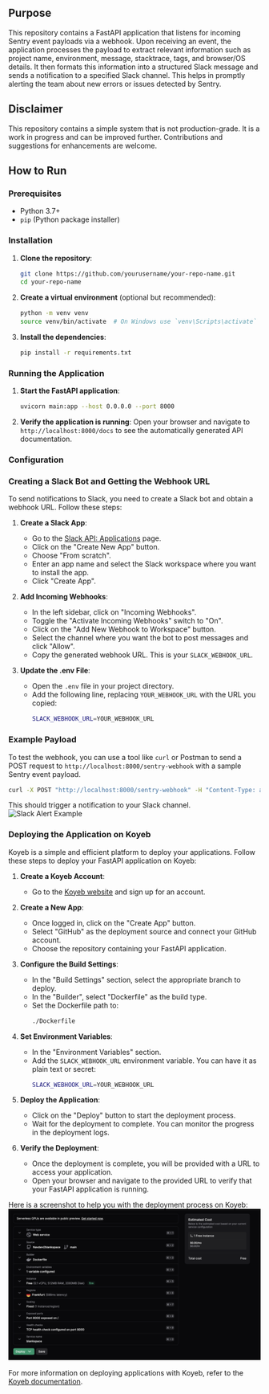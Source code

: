 ## Purpose

This repository contains a FastAPI application that listens for incoming Sentry event payloads via a webhook. Upon receiving an event, the application processes the payload to extract relevant information such as project name, environment, message, stacktrace, tags, and browser/OS details. It then formats this information into a structured Slack message and sends a notification to a specified Slack channel. This helps in promptly alerting the team about new errors or issues detected by Sentry. 

## Disclaimer

This repository contains a simple system that is not production-grade. It is a work in progress and can be improved further. Contributions and suggestions for enhancements are welcome.


## How to Run

### Prerequisites

- Python 3.7+
- `pip` (Python package installer)

### Installation

1. **Clone the repository**:
    ```sh
    git clone https://github.com/yourusername/your-repo-name.git
    cd your-repo-name
    ```

2. **Create a virtual environment** (optional but recommended):
    ```sh
    python -m venv venv
    source venv/bin/activate  # On Windows use `venv\Scripts\activate`
    ```

3. **Install the dependencies**:
    ```sh
    pip install -r requirements.txt
    ```

### Running the Application

1. **Start the FastAPI application**:
    ```sh
    uvicorn main:app --host 0.0.0.0 --port 8000
    ```

2. **Verify the application is running**:
    Open your browser and navigate to `http://localhost:8000/docs` to see the automatically generated API documentation.

### Configuration

### Creating a Slack Bot and Getting the Webhook URL

To send notifications to Slack, you need to create a Slack bot and obtain a webhook URL. Follow these steps:

1. **Create a Slack App**:
    - Go to the [Slack API: Applications](https://api.slack.com/apps) page.
    - Click on the "Create New App" button.
    - Choose "From scratch".
    - Enter an app name and select the Slack workspace where you want to install the app.
    - Click "Create App".

2. **Add Incoming Webhooks**:
    - In the left sidebar, click on "Incoming Webhooks".
    - Toggle the "Activate Incoming Webhooks" switch to "On".
    - Click on the "Add New Webhook to Workspace" button.
    - Select the channel where you want the bot to post messages and click "Allow".
    - Copy the generated webhook URL. This is your `SLACK_WEBHOOK_URL`.

3. **Update the .env File**:
    - Open the `.env` file in your project directory.
    - Add the following line, replacing `YOUR_WEBHOOK_URL` with the URL you copied:
      ```sh
      SLACK_WEBHOOK_URL=YOUR_WEBHOOK_URL
      ```

### Example Payload

To test the webhook, you can use a tool like `curl` or Postman to send a POST request to `http://localhost:8000/sentry-webhook` with a sample Sentry event payload.

```sh
curl -X POST "http://localhost:8000/sentry-webhook" -H "Content-Type: application/json" -d @samples/alert.json
```

This should trigger a notification to your Slack channel.
![Slack Alert Example](screenshots/slack-alert-example.png)

### Deploying the Application on Koyeb

Koyeb is a simple and efficient platform to deploy your applications. Follow these steps to deploy your FastAPI application on Koyeb:

1. **Create a Koyeb Account**:
    - Go to the [Koyeb website](https://www.koyeb.com/) and sign up for an account.

2. **Create a New App**:
    - Once logged in, click on the "Create App" button.
    - Select "GitHub" as the deployment source and connect your GitHub account.
    - Choose the repository containing your FastAPI application.

3. **Configure the Build Settings**:
    - In the "Build Settings" section, select the appropriate branch to deploy.
    - In the "Builder", select "Dockerfile" as the build type.
    - Set the Dockerfile path to:
      ```sh
      ./Dockerfile
      ```

4. **Set Environment Variables**:
    - In the "Environment Variables" section.
    - Add the `SLACK_WEBHOOK_URL` environment variable. You can have it as plain text or secret:
      ```sh
      SLACK_WEBHOOK_URL=YOUR_WEBHOOK_URL
      ```

5. **Deploy the Application**:
    - Click on the "Deploy" button to start the deployment process.
    - Wait for the deployment to complete. You can monitor the progress in the deployment logs.

6. **Verify the Deployment**:
    - Once the deployment is complete, you will be provided with a URL to access your application.
    - Open your browser and navigate to the provided URL to verify that your FastAPI application is running.

Here is a screenshot to help you with the deployment process on Koyeb:
![Koyeb Configuration Screen](screenshots/koyeb-config-example.png)

For more information on deploying applications with Koyeb, refer to the [Koyeb documentation](https://www.koyeb.com/docs/).


